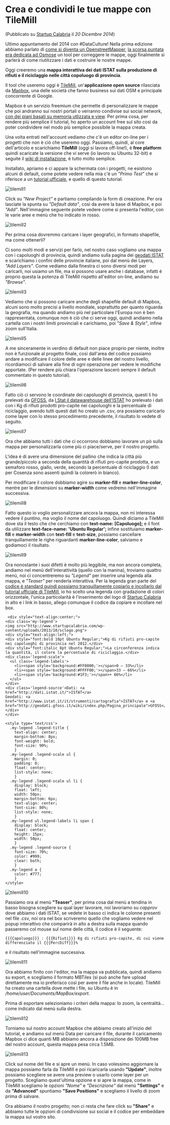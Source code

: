 # Crea e condividi le tue mappe con TileMill #
(Pubblicato su [Startup Calabria](http://www.startupcalabria.com/crea-e-condividi-le-tue-mappe-con-tilemill/) il *20 Dicembre 2014*)

Ultimo appuntamento del 2014 con #DataCulture! Nella prima edizione abbiamo parlato di [come si diventa un OpenstreetMapper](http://www.startupcalabria.com/4-passi-per-diventare-un-openstreetmapper/), [la scorsa puntata era dedicata ad Osmose](http://www.startupcalabria.com/mappe-di-qualita-con-osmose/) un tool per correggere le mappe, oggi finalmente si parlerà di come riutilizzare i dati e costruire le nostre mappe.

Oggi creeremo una **mappa interattiva dei dati ISTAT sulla produzione di rifiuti e il riciclaggio nelle città copoluogo di provincia**.

Il tool che useremo oggi è [TileMill](https://www.mapbox.com/tilemill/), un'**applicazione open source** rilasciata da [Mapbox](https://www.mapbox.com/), una delle società che fanno business sui dati OSM e principale concorrente di Google.

Mapbox è un servizio freemium che permette di personalizzare le mappe che poi andranno sui nostri portali o verranno condivise sui social network, [con dei piani basati su memoria utlizzata e view](https://www.mapbox.com/pricing/). Per prima cosa, per rendere più semplice il tutorial, ho aperto un account free sul sito così da poter condividere nel modo più semplice possibile la mappa creata.

Una volta entrati nell'account vediamo che c'è un editor on-line per i progetti che non è ciò che useremo oggi. Passiamo, quindi, al core dell'articolo e scarichiamo **TileMill** (oggi si lavora off-line!), è **free platform** quindi scaricate la versione che vi serve (io lavoro su Ubuntu 32-bit) e seguite il [wiki di installazione](https://www.mapbox.com/tilemill/docs/linux-install/), è tutto molto semplice.

Installato, apriamo e ci appare la schermata con i progetti, ne esistono alcuni di default, come potete vedere nella mia c'è un *"Primo Test"* che si riferisce a un [tutorial ufficiale](https://www.mapbox.com/tilemill/docs/crashcourse/point-data/), e quello di questo tutorial.

![tilemill1](https://github.com/nickprock/dataculture_osm/blob/master/img/TileMill-1.png)

Click su *"New Project"* e partiamo compilando la form di creazione. Per ora lasciate la spunta su *"Default data"*, così da avere la base di Mapbox, e poi *"Add"*.
Nell'immagine seguente potete vedere come si presenta l'editor, con le varie aree e menù che ho indicato in rosso.

![tilemill2](https://github.com/nickprock/dataculture_osm/blob/master/img/TileMill-2.png)

Per prima cosa dovremmo caricare i layer geografici, in formato shapefile, ma come ottenerli?

Ci sono molti modi e servizi per farlo, nel nostro caso vogliamo una mappa con i capoluoghi di provincia, quindi andiamo sulla pagina dei [geodati ISTAT](http://www.istat.it/it/archivio/104317) e scarichiamo i confini delle provincie italiane, poi dal menù dei Layers, *"Add Layers"*.
Come vediamo dalla finestra ci sono diversi modi per caricarli, noi usiamo un file, ma si possono usare anche i database, infatti è proprio questa la potenza di TileMill rispetto all'editor on-line, andiamo su *"Browse"*.

![tilemill3](https://github.com/nickprock/dataculture_osm/blob/master/img/TileMill-3.png)

Vediamo che si possono caricare anche degli shapefile default di Mapbox, alcuni sono molto precisi a livello mondiale, soprattutto per quanto riguarda la geografia, ma quando andiamo più nel particolare l'Europa non è ben rappresentata, comunque non è ciò che ci serve oggi, quindi andiamo nella cartella con i nostri limiti provinciali e carichiamo, poi *"Save & Style"*, infine zoom sull'Italia.

![tilemill5](https://github.com/nickprock/dataculture_osm/blob/master/img/TileMill-5.png)

A me sinceramente in verdino di default non piace proprio per niente, inoltre non è funzionale al progetto finale, così dall'area del codice possiamo andare a modificare il colore delle aree e delle linee del nostro livello, ricordiamoci di salvare alla fine di ogni operazione per vedere le modifiche apportate. (Per rendere più chiara l'operazione lascerò sempre il default commentato in questo tutorial).

![tilemill6](https://github.com/nickprock/dataculture_osm/blob/master/img/TileMill-6.png)

Fatto ciò ci servono le coordinate dei capoluoghi di provincia, questi li ho prelevati da [GFOSS](http://geodati.gfoss.it/wiki/index.php/Categoria:Capoluoghi_di_provincia), da [I.Stat il datawarehouse dell'ISTAT](http://dati.istat.it/) ho prelevato i dati con i Kg di rifiuti prodotti pro-capite nei capoluoghi e la percentuale di riciclaggio, avendo tutti questi dati ho creato un .csv, ora possiamo caricarlo come layer con lo stesso procedimento precedente, il risultato lo vedete di seguito.

![tilemill7](https://github.com/nickprock/dataculture_osm/blob/master/img/TileMill-7.png)

Ora che abbiamo tutti i dati che ci occorrono dobbiamo lavorare un pò sulla mappa per personalizzarla come più ci piace/serve, per il nostro progetto.

L'idea è di avere una dimensione del pallino che indica la città più grande/piccolo a seconda della quantità di rifiuti pro-capite prodotta, e un semaforo rosso, giallo, verde, secondo la percentuale di riciclaggio (I dati per Cosenza sono assenti quindi la colorerò in bianco).

Per modificare il colore dobbiamo agire su **marker-fill** e **marker-line-color**, mentre per le dimensioni su **marker-width** come vedremo nell'immagine successiva.

![tilemill8](https://github.com/nickprock/dataculture_osm/blob/master/img/TileMill-8.png)

Fatto questo io voglio personalizzare ancora la mappa, non mi interessa vedere il puntino, ma voglio il nome del capoluogo. Quindi diciamo a TileMill dove sta il testo che che cerchiamo con **text-name: [Capoluogo];** e il font da utilizzare **text-face-name: 'Ubuntu Regular';** infine sostituiamo **marker-fill** e **marker-width** con **text-fill** e **text-size**, possiamo cancellare tranquillamente le righe riguardanti **marker-line-color**, salviamo e godiamoci il risultato.

![tilemill9](https://github.com/nickprock/dataculture_osm/blob/master/img/TileMill-9.png)

Ora nonostante i suoi difetti è molto più leggibile, ma non ancora completa, andiamo nel menù dell'interattività (quello con la manina), troviamo quattro menù, noi ci concentreremo su *"Legend"* per inserire una legenda alla mappa, e *"Teaser"* per renderla interattiva.
Per la legenda gran parte del [codice è standard quindi possiamo tranquillamente copiarlo e incollarlo dal tutorial ufficiale di TileMill](https://www.mapbox.com/tilemill/docs/guides/advanced-legends/), io ho scelto una legenda con gradazione di colori orizzontale, l'unica particolarità è l'inserimento del logo di [Startup Calabria](http://www.startupcalabria.com/) in alto e i link in basso, allego comunque il codice da copiare e incollare nel box.
```
 <div style="text-align:center;">
<div class='my-legend'>
<img src="http://www.startupcalabria.com/wp-content/uploads/2013/10/sclogo.png">
<div style="text-align:left;">
<div style="font:bold 10pt Ubuntu Regular;">Kg di rifiuti pro-capite nei capoluoghi di provincia nel 2012.</div>
<div style="font:italic 8pt Ubuntu Regular;">La circonferenza indica la quantità, il colore la percentuale di riciclaggio.</div>
<div class='legend-scale'>
  <ul class='legend-labels'>
    <li><span style='background:#FF0000;'></span>0 – 33%</li>
    <li><span style='background:#FFFF00;'></span>33 – 66%</li>
    <li><span style='background:#1F3;'></span>+ 66%</li>
  </ul>
</div>
<div class='legend-source'>Dati: <a href="http://dati.istat.it/">ISTAT</a>
Geodati: <a href="http://www.istat.it/it/strumenti/cartografia">ISTAT</a> e <a href="http://geodati.gfoss.it/wiki/index.php/Pagina_principale">GFOSS</a> </div>
</div>

<style type='text/css'>
  .my-legend .legend-title {
    text-align: center;
    margin-bottom: 8px;
    font-weight: bold;
    font-size: 90%;
    }
  .my-legend .legend-scale ul {
    margin: 0;
    padding: 0;
    float: center;
    list-style: none;
    }
  .my-legend .legend-scale ul li {
    display: block;
    float: left;
    width: 50px;
    margin-bottom: 6px;
    text-align: center;
    font-size: 80%;
    list-style: none;
    }
  .my-legend ul.legend-labels li span {
    display: block;
    float: center;
    height: 15px;
    width: 50px;
    }
  .my-legend .legend-source {
    font-size: 70%;
    color: #999;
    clear: both;
    }
  .my-legend a {
    color: #777;
    }
</style> 
```

![tilemill10](https://github.com/nickprock/dataculture_osm/blob/master/img/TileMill-10.png)

Passiamo ora al menù **"Teaser"**, per prima cosa dal menù a tendina in basso bisogna scegliere su qual layer lavorare, noi lavoriamo su *capprov* dove abbiamo i dati ISTAT, se vedete in basso ci indica le colonne presenti nel file .csv, noi ora nel box scriveremo quello che vogliamo vedere nel popup interattivo che comparirà in alto a destra sulla mappa quando passeremo col mouse sul nome delle città, il codice è il seguente:
```
{{{Capoluogo}}} : {{{Rifiuti}}} Kg di rifiuti pro-capite, di cui viene differenziato il {{{PercDiff}}}% 
```
e il risultato nell'immagine successiva.
 
![tilemill11](https://github.com/nickprock/dataculture_osm/blob/master/img/TileMill-11.png)

Ora abbiamo finito con l'editor, ma la mappa va pubblicata, quindi andiamo su export, e scegliamo il formato MBTiles (si può anche fare upload direttamente ma io preferisco così per avere il file anche in locale). TileMill ha creato una cartella dove mette i file, su Ubuntu è in */home/user/Documents/MapBox/export*.

Prima di esportare selezioniamo i criteri della mappa: lo zoom, la centralità… come indicato dal menù sulla destra.

![tilemill12](https://github.com/nickprock/dataculture_osm/blob/master/img/TileMill-12.png)

Torniamo sul nostro account Mapbox che abbiamo creato all'inizio del tutorial, e andiamo sul menù Data per caricare il file, durante il caricamento Mapbox ci dice quanti MB abbiamo ancora a disposizione dei 100MB free del nostro account, questa mappa pesa circa 1.5MB.

![tilemill13](https://github.com/nickprock/dataculture_osm/blob/master/img/TileMill-13.png)

Click sul nome del file e si apre un menù. In caso volessimo aggiornare la mappa possiamo farla da TileMill e poi ricaricarla usando **"Update"**, inoltre possiamo scegliere se avere una preview o usarlo come layer per un progetto. Scegliamo quest'ultima opzione e si apre la mappa, come in TileMill scegliamo le opzioni *"Nome"* e *"Descrizione"* dal menù **"Settings"** e da **"Advanced"** spuntiamo **"Save Positions"** e scegliamo il livello di zoom prima di salvare.

Ora abbiamo il nostro progetto; non ci resta che fare click su **"Share"** e abbiamo tutte le opzioni di condivisione sui social e il codice per embeddare la mappa sul vostro sito.

